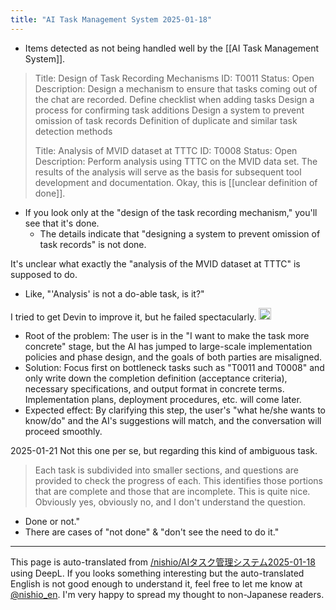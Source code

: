 ```yaml
---
title: "AI Task Management System 2025-01-18"
---
```


- Items detected as not being handled well by the [[AI Task Management System]].
> Title: Design of Task Recording Mechanisms
>  ID: T0011
>  Status: Open
>  Description: Design a mechanism to ensure that tasks coming out of the chat are recorded.
>  Define checklist when adding tasks
>  Design a process for confirming task additions
>  Design a system to prevent omission of task records
>  Definition of duplicate and similar task detection methods
>
>  Title: Analysis of MVID dataset at TTTC
>  ID: T0008
>  Status: Open
>  Description: Perform analysis using TTTC on the MVID data set. The results of the analysis will serve as the basis for subsequent tool development and documentation.
Okay, this is [[unclear definition of done]].
- If you look only at the "design of the task recording mechanism," you'll see that it's done.
    - The details indicate that "designing a system to prevent omission of task records" is not done.

It's unclear what exactly the "analysis of the MVID dataset at TTTC" is supposed to do.
- Like, "'Analysis' is not a do-able task, is it?"

I tried to get Devin to improve it, but he failed spectacularly.
<img src='https://scrapbox.io/api/pages/nishio-en/o1 Pro/icon' alt='o1 Pro.icon' height="19.5"/>
- Root of the problem: The user is in the "I want to make the task more concrete" stage, but the AI has jumped to large-scale implementation policies and phase design, and the goals of both parties are misaligned.
- Solution: Focus first on bottleneck tasks such as "T0011 and T0008" and only write down the completion definition (acceptance criteria), necessary specifications, and output format in concrete terms. Implementation plans, deployment procedures, etc. will come later.
- Expected effect: By clarifying this step, the user's "what he/she wants to know/do" and the AI's suggestions will match, and the conversation will proceed smoothly.


2025-01-21
Not this one per se, but regarding this kind of ambiguous task.
> Each task is subdivided into smaller sections, and questions are provided to check the progress of each. This identifies those portions that are complete and those that are incomplete.
This is quite nice.
Obviously yes, obviously no, and I don't understand the question.
- Done or not."
- There are cases of "not done" & "don't see the need to do it."


---
This page is auto-translated from [/nishio/AIタスク管理システム2025-01-18](https://scrapbox.io/nishio/AIタスク管理システム2025-01-18) using DeepL. If you looks something interesting but the auto-translated English is not good enough to understand it, feel free to let me know at [@nishio_en](https://twitter.com/nishio_en). I'm very happy to spread my thought to non-Japanese readers.